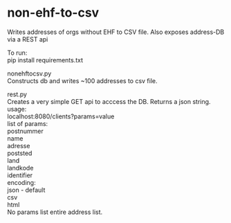 # non-ehf-to-csv
Writes addresses of orgs without EHF to CSV file.
Also exposes address-DB via a REST api


To run:    
pip install requirements.txt    


nonehftocsv.py    
Constructs db and writes ~100 addresses to csv file.     


rest.py    
Creates a very simple GET api to acccess the DB. Returns a json string.    
usage:    
localhost:8080/clients?params=value    
list of params:    
        postnummer    
        name    
        adresse    
        poststed    
        land    
        landkode    
        identifier    
        encoding:    
                json - default    
                csv    
                html    
No params list entire address list.
